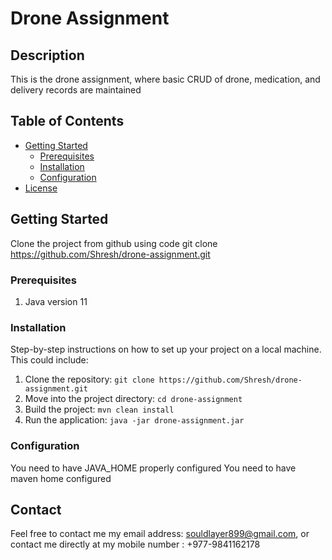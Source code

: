 # Drone Assignment

## Description

This is the drone assignment, where basic CRUD of drone, medication, and delivery records are maintained
## Table of Contents

- [Getting Started](#getting-started)
    - [Prerequisites](#prerequisites)
    - [Installation](#installation)
    - [Configuration](#configuration)
- [License](#license)

## Getting Started

Clone the project from github using code git clone https://github.com/Shresh/drone-assignment.git

### Prerequisites

1. Java version 11

### Installation

Step-by-step instructions on how to set up your project on a local machine. This could include:

1. Clone the repository: `git clone https://github.com/Shresh/drone-assignment.git`
2. Move into the project directory: `cd drone-assignment`
3. Build the project: `mvn clean install`
4. Run the application: `java -jar drone-assignment.jar`

### Configuration

You need to have JAVA_HOME properly configured
You need to have maven home configured

## Contact

Feel free to contact me my email address: souldlayer899@gmail.com, or contact me directly at my mobile number : +977-9841162178